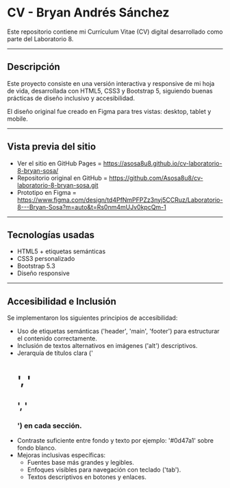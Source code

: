 # CV - Bryan Andrés  Sánchez

Este repositorio contiene mi Currículum Vitae (CV) digital desarrollado como parte del Laboratorio 8.

---

## Descripción

Este proyecto consiste en una versión interactiva y responsive de mi hoja de vida, desarrollada con HTML5, CSS3 y Bootstrap 5, siguiendo buenas prácticas de diseño inclusivo y accesibilidad.

El diseño original fue creado en Figma para tres vistas: desktop, tablet y mobile.

---

## Vista previa del sitio

- Ver el sitio en GitHub Pages = https://asosa8u8.github.io/cv-laboratorio-8-bryan-sosa/
- Repositorio original en GitHub = https://github.com/Asosa8u8/cv-laboratorio-8-bryan-sosa.git
- Prototipo en Figma = https://www.figma.com/design/td4PfNmPFPZz3nyj5CCRuz/Laboratorio-8---Bryan-Sosa?m=auto&t=Rs0nm4mUJv0kpcQm-1

---

## Tecnologías usadas

- HTML5 + etiquetas semánticas
- CSS3 personalizado
- Bootstrap 5.3
- Diseño responsive

---

## Accesibilidad e Inclusión

Se implementaron los siguientes principios de accesibilidad:

- Uso de etiquetas semánticas ('header', 'main', 'footer') para estructurar el contenido correctamente.
- Inclusión de textos alternativos en imágenes ('alt') descriptivos.
- Jerarquía de títulos clara ('<h1>', '<h2>', '<h3>') en cada sección.
- Contraste suficiente entre fondo y texto por ejemplo: '#0d47a1' sobre fondo blanco.
- Mejoras inclusivas específicas:
  - Fuentes base más grandes y legibles.
  - Enfoques visibles para navegación con teclado ('tab').
  - Textos descriptivos en botones y enlaces.
